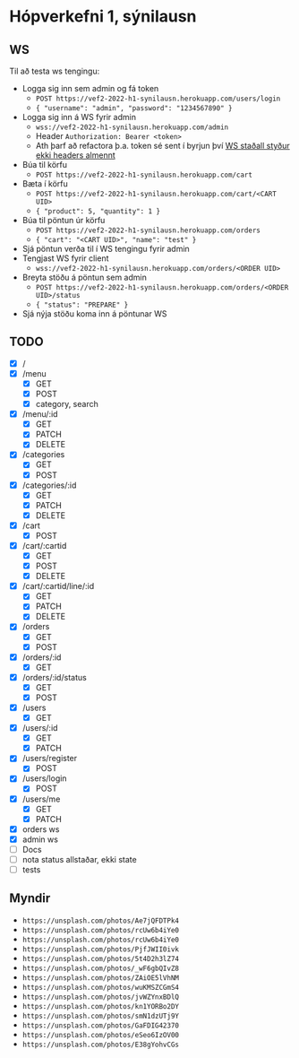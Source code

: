 # Hópverkefni 1, sýnilausn

## WS

Til að testa ws tengingu:

* Logga sig inn sem admin og fá token
  * `POST https://vef2-2022-h1-synilausn.herokuapp.com/users/login`
  * `{ "username": "admin", "password": "1234567890" }`
* Logga sig inn á WS fyrir admin
  * `wss://vef2-2022-h1-synilausn.herokuapp.com/admin`
  * Header `Authorization: Bearer <token>`
  * Ath þarf að refactora þ.a. token sé sent í byrjun því [WS staðall styður ekki headers almennt](https://devcenter.heroku.com/articles/websocket-security#authentication-authorization)
* Búa til körfu
  * `POST https://vef2-2022-h1-synilausn.herokuapp.com/cart`
* Bæta í körfu
  * `POST https://vef2-2022-h1-synilausn.herokuapp.com/cart/<CART UID>`
  * `{ "product": 5, "quantity": 1 }`
* Búa til pöntun úr körfu
  * `POST https://vef2-2022-h1-synilausn.herokuapp.com/orders`
  * `{ "cart": "<CART UID>", "name": "test" }`
* Sjá pöntun verða til í WS tengingu fyrir admin
* Tengjast WS fyrir client
  * `wss://vef2-2022-h1-synilausn.herokuapp.com/orders/<ORDER UID>`
* Breyta stöðu á pöntun sem admin
  * `POST https://vef2-2022-h1-synilausn.herokuapp.com/orders/<ORDER UID>/status`
  * `{ "status": "PREPARE" }`
* Sjá nýja stöðu koma inn á pöntunar WS

## TODO

* [x] /
* [x] /menu
  * [x] GET
  * [x] POST
  * [x] category, search
* [x] /menu/:id
  * [x] GET
  * [x] PATCH
  * [x] DELETE
* [x] /categories
  * [x] GET
  * [x] POST
* [x] /categories/:id
  * [x] GET
  * [x] PATCH
  * [x] DELETE
* [x] /cart
  * [x] POST
* [x] /cart/:cartid
  * [x] GET
  * [x] POST
  * [x] DELETE
* [x] /cart/:cartid/line/:id
  * [x] GET
  * [x] PATCH
  * [x] DELETE
* [x] /orders
  * [x] GET
  * [x] POST
* [x] /orders/:id
  * [x] GET
* [x] /orders/:id/status
  * [x] GET
  * [x] POST
* [x] /users
  * [x] GET
* [x] /users/:id
  * [x] GET
  * [x] PATCH
* [x] /users/register
  * [x] POST
* [x] /users/login
  * [x] POST
* [x] /users/me
  * [x] GET
  * [x] PATCH
* [x] orders ws
* [x] admin ws
* [ ] Docs
* [ ] nota status allstaðar, ekki state
* [ ] tests

## Myndir

* `https://unsplash.com/photos/Ae7jQFDTPk4`
* `https://unsplash.com/photos/rcUw6b4iYe0`
* `https://unsplash.com/photos/rcUw6b4iYe0`
* `https://unsplash.com/photos/PjfJWII0ivk`
* `https://unsplash.com/photos/5t4D2h3lZ74`
* `https://unsplash.com/photos/_wF6gbQIvZ8`
* `https://unsplash.com/photos/ZAiOE5lVhNM`
* `https://unsplash.com/photos/wuKMSZCGmS4`
* `https://unsplash.com/photos/jvWZYnxBDlQ`
* `https://unsplash.com/photos/kn1YORBo2DY`
* `https://unsplash.com/photos/smN1dzUTj9Y`
* `https://unsplash.com/photos/GaFDIG42370`
* `https://unsplash.com/photos/eSeo6IzOV00`
* `https://unsplash.com/photos/E38gYohvCGs`
